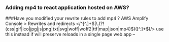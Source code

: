 ### Adding mp4 to react application hosted on AWS?
###Have you modified your rewrite rules to add mp4 ?
AWS Amplify Console >   Rewrites and redirects
</^[^.]+$|\.(?!(css|gif|ico|jpg|js|png|txt|svg|woff|woff2|ttf|map|json|mp4)$)([^.]+$)/> 
use this instead if will preserve reloads in a single page web app – 

